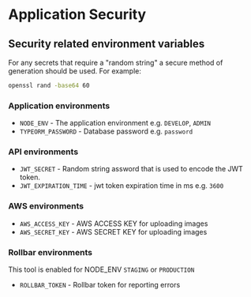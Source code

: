 # Application Security

## Security related environment variables

For any secrets that require a "random string" a secure method of generation should be used.  For example:

```bash
openssl rand -base64 60
```

### Application environments
- `NODE_ENV` - The application environment e.g. `DEVELOP`, `ADMIN`
- `TYPEORM_PASSWORD` - Database password e.g. `password`

### API environments
- `JWT_SECRET` - Random string assword that is used to encode the JWT token.
- `JWT_EXPIRATION_TIME` - jwt token expiration time in ms e.g. `3600`

### AWS environments
- `AWS_ACCESS_KEY` - AWS ACCESS KEY for uploading images
- `AWS_SECRET_KEY` - AWS SECRET KEY for uploading images

### Rollbar environments
This tool is enabled for NODE_ENV `STAGING` or `PRODUCTION`
- `ROLLBAR_TOKEN` - Rollbar token for reporting errors
